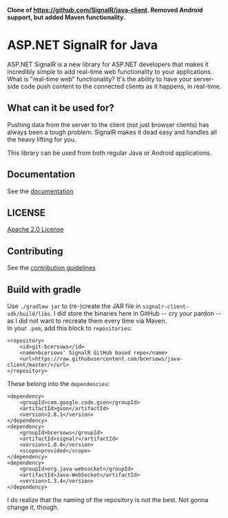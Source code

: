 **Clone of https://github.com/SignalR/java-client. Removed Android support, but added Maven functionality.**

# ASP.NET SignalR for Java
ASP.NET SignalR is a new library for ASP.NET developers that makes it incredibly simple to add real-time web functionality to your applications. What is "real-time web" functionality? It's the ability to have your server-side code push content to the connected clients as it happens, in real-time.

## What can it be used for?
Pushing data from the server to the client (not just browser clients) has always been a tough problem. SignalR makes 
it dead easy and handles all the heavy lifting for you.

This library can be used from both regular Java or Android applications.

## Documentation
See the [documentation](http://asp.net/signalr)
	
## LICENSE
[Apache 2.0 License](https://github.com/SignalR/SignalR/blob/master/LICENSE.md)

## Contributing

See the [contribution  guidelines](https://github.com/SignalR/SignalR/blob/master/CONTRIBUTING.md)

## Build with gradle
Use `./gradlew jar` to (re-)create the JAR file in `signalr-client-sdk/build/libs`. I did store the binaries here in GitHub -- cry your pardon -- as I did not want to recreate them every time via Maven.  
In your `.pom`, add this block to `repositories`:

```
<repository>
    <id>git-bcersows</id>
    <name>bcersows' SignalR GitHub based repo</name>
    <url>https://raw.githubusercontent.com/bcersows/java-client/master/</url>
</repository>
```

These belong into the `dependencies`:

```
<dependency>
    <groupId>com.google.code.gson</groupId>
    <artifactId>gson</artifactId>
    <version>2.8.1</version>
</dependency>
<dependency>
    <groupId>bcersows</groupId>
    <artifactId>signalr</artifactId>
    <version>1.0.0</version>
    <scope>provided</scope>
</dependency>
<dependency>
    <groupId>org.java-websocket</groupId>
    <artifactId>Java-WebSocket</artifactId>
    <version>1.3.4</version>
</dependency>
```

I do realize that the naming of the repository is not the best. Not gonna change it, though.
